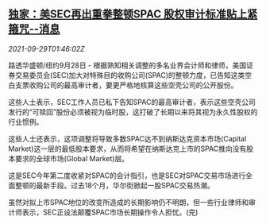 <!--1632880863000-->
[独家：美SEC再出重拳整顿SPAC 股权审计标准贴上紧箍咒--消息](https://cn.reuters.com/article/us-sec-spac-accounting-0929-idCNKBS2GP03U)
------

<div><i>2021-09-29T01:46:02Z</i></div><p>路透华盛顿/纽约9月28日 - 根据熟知相关调整的多名业界会计师和律师，美国证券交易委员会(SEC)加大对特殊目的收购公司(SPAC)的整顿力度，已告知这类空白支票收购公司的最高审计者，要更严格地核算这些空壳公司的公开股份。</p><p>这些人士表示，SEC工作人员已私下告知SPAC的最高审计者，表示这些空壳公司发行的“可赎回”股份必须被视为临时股，这打破了长期以来将其视为永久性股权的行业惯例。</p><p>这些人士还表示，这项调整将导致多数SPAC达不到纳斯达克资本市场(Capital Market)这一层的最低股本要求，从而将希望在纳斯达克上市的SPAC推向没有股本要求的全球市场(Global Market)层。</p><p>这是SEC今年第二度收紧对SPAC的会计指引，也是SEC对SPAC交易市场进行全面整顿的最新手段。过去18个月，华尔街掀起一股SPAC交易热潮。</p><p>虽然对拟上市SPAC地位的改变所造成的长期影响仍不明朗，但一些行业律师和审计师表示，SEC正设法颠覆SPAC市场长期操作令人担忧。(完)</p>
